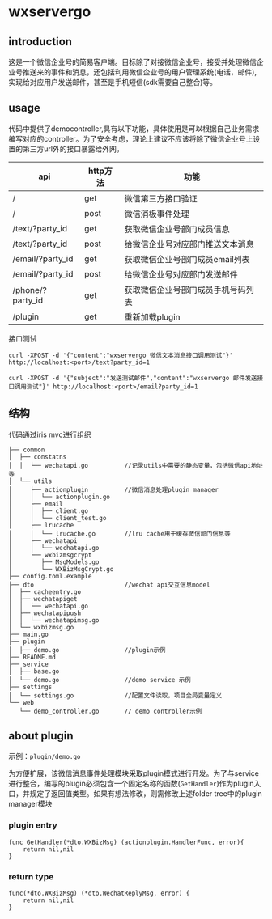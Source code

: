 # wxservergo

## introduction

这是一个微信企业号的简易客户端。目标除了对接微信企业号，接受并处理微信企业号推送来的事件和消息，还包括利用微信企业号的用户管理系统(电话，邮件),实现给对应用户发送邮件，甚至是手机短信(sdk需要自己整合)等。


## usage

代码中提供了democontroller,具有以下功能，具体使用是可以根据自己业务需求编写对应的controller。为了安全考虑，理论上建议不应该将除了微信企业号上设置的第三方url外的接口暴露给外网。

| api | http方法 | 功能 |
| - | - | - |
| / | get | 微信第三方接口验证 |
| / | post | 微信消极事件处理 |
| /text/?party_id | get | 获取微信企业号部门成员信息 |
| /text/?party_id | post | 给微信企业号对应部门推送文本消息 |
| /email/?party_id | get | 获取微信企业号部门成员email列表 |
| /email/?party_id | post | 给微信企业号对应部门发送邮件 |
| /phone/?party_id | get | 获取微信企业号部门成员手机号码列表 |
| /plugin | get | 重新加载plugin |

接口测试
```
curl -XPOST -d '{"content":"wxservergo 微信文本消息接口调用测试"}' http://localhost:<port>/text?party_id=1

curl -XPOST -d '{"subject":"发送测试邮件","content":"wxservergo 邮件发送接口调用测试"}' http://localhost:<port>/email?party_id=1

```

## 结构
代码通过iris mvc进行组织
```
├── common
│  ├── constatns
│  │  └── wechatapi.go          //记录utils中需要的静态变量，包括微信api地址等
│  └── utils
│     ├── actionplugin          //微信消息处理plugin manager
│     │  └── actionplugin.go
│     ├── email
│     │  ├── client.go
│     │  └── client_test.go
│     ├── lrucache
│     │  └── lrucache.go        //lru cache用于缓存微信部门信息等
│     ├── wechatapi
│     │  └── wechatapi.go
│     └── wxbizmsgcrypt
│        ├── MsgModels.go
│        └── WXBizMsgCrypt.go
├── config.toml.example
├── dto                         //wechat api交互信息model
│  ├── cacheentry.go
│  ├── wechatapiget
│  │  └── wechatapi.go
│  ├── wechatapipush
│  │  └── wechatapimsg.go
│  └── wxbizmsg.go
├── main.go
├── plugin
│  ├── demo.go                  //plugin示例
├── README.md
├── service
│  ├── base.go
│  └── demo.go                  //demo service 示例
├── settings
│  └── settings.go              //配置文件读取，项目全局变量定义
└── web
   └── demo_controller.go       // demo controller示例
```

## about plugin

示例：`plugin/demo.go`

为方便扩展，该微信消息事件处理模块采取plugin模式进行开发。为了与service进行整合，编写的plugin必须包含一个固定名称的函数(`GetHandler`)作为plugin入口，并规定了返回值类型。如果有想法修改，则需修改上述folder tree中的plugin manager模块

### plugin entry

```golang
func GetHandler(*dto.WXBizMsg) (actionplugin.HandlerFunc, error){
    return nil,nil
}
```
### return type

```golang
func(*dto.WXBizMsg) (*dto.WechatReplyMsg, error) {
    return nil,nil
}
```

